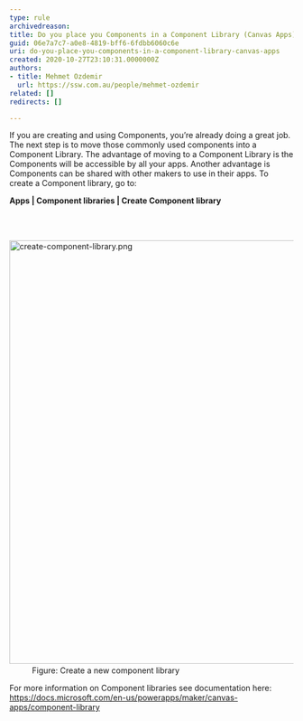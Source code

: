 ```yaml
---
type: rule
archivedreason: 
title: Do you place you Components in a Component Library (Canvas Apps)?
guid: 06e7a7c7-a0e8-4819-bff6-6fdbb6060c6e
uri: do-you-place-you-components-in-a-component-library-canvas-apps
created: 2020-10-27T23:10:31.0000000Z
authors:
- title: Mehmet Ozdemir
  url: https://ssw.com.au/people/mehmet-ozdemir
related: []
redirects: []

---
```



<p class="ssw15-rteElement-P">If you are creating and using Components, you’re already doing a great job. The next step is to move those commonly used components into a Component Library. The advantage of moving to a Component Library is the Components will be accessible by all your apps. Another advantage is Components can be shared with other makers to use in their apps. To create a Component library, go to&#58;&#160;​</p><p class="ssw15-rteElement-P"><b>​​Apps | Component libraries | Create Component library​​​</b><br></p>
<br><excerpt class='endintro'></excerpt><br>
<dl class="image"><dt>​<img src="/PublishingImages/create-component-library.png" alt="create-component-library.png" style="width&#58;750px;" /></dt><dd>Figure&#58; Create a new component library​<span style="color&#58;#444444;">​</span></dd></dl><p>For more information on Component&#160;libraries see documentation here&#58; 
   <a href="https&#58;//docs.microsoft.com/en-us/powerapps/maker/canvas-apps/component-library">https&#58;//docs.microsoft.com/en-us/powerapps/maker/canvas-apps/component-library</a><br><br></p>


